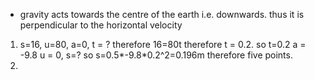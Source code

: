 - gravity acts towards the centre of the earth i.e. downwards. thus it is perpendicular to the horizontal velocity
1. s=16, u=80, a=0, t = ? therefore 16=80t therefore t = 0.2. so t=0.2 a = -9.8 u = 0, s=? so s=0.5*-9.8*0.2^2=0.196m therefore five points.
2. 